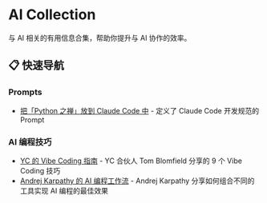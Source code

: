# AI Collection

与 AI 相关的有用信息合集，帮助你提升与 AI 协作的效率。

## 📋 快速导航

### Prompts

- [把「Python 之禅」放到 Claude Code 中](content/zen-of-python-prompt/README.md) - 定义了 Claude Code 开发规范的 Prompt

### AI 编程技巧

- [YC 的 Vibe Coding 指南](content/yc-guide-to-vibe-coding/yc-guide-to-vibe-coding.md) - YC 合伙人 Tom Blomfield 分享的 9 个 Vibe Coding 技巧
- [Andrej Karpathy 的 AI 编程工作流](content/andrej-karpathy-ai-coding-workflow/andrej-karpathy-ai-coding-workflow.md) - Andrej Karpathy 分享如何组合不同的工具实现 AI 编程的最佳效果